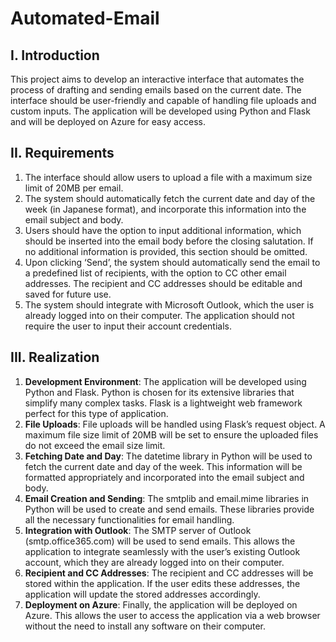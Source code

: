 # Automated-Email

## I. Introduction
This project aims to develop an interactive interface that automates the process of drafting and sending emails based on the current date. The interface should be user-friendly and capable of handling file uploads and custom inputs. The application will be developed using Python and Flask and will be deployed on Azure for easy access.

## II. Requirements
1. The interface should allow users to upload a file with a maximum size limit of 20MB per email.
2. The system should automatically fetch the current date and day of the week (in Japanese format), and incorporate this information into the email subject and body.
3. Users should have the option to input additional information, which should be inserted into the email body before the closing salutation. If no additional information is provided, this section should be omitted.
4. Upon clicking ‘Send’, the system should automatically send the email to a predefined list of recipients, with the option to CC other email addresses. The recipient and CC addresses should be editable and saved for future use.
5. The system should integrate with Microsoft Outlook, which the user is already logged into on their computer. The application should not require the user to input their account credentials.

## III. Realization
1. **Development Environment**: The application will be developed using Python and Flask. Python is chosen for its extensive libraries that simplify many complex tasks. Flask is a lightweight web framework perfect for this type of application.
2. **File Uploads**: File uploads will be handled using Flask’s request object. A maximum file size limit of 20MB will be set to ensure the uploaded files do not exceed the email size limit.
3. **Fetching Date and Day**: The datetime library in Python will be used to fetch the current date and day of the week. This information will be formatted appropriately and incorporated into the email subject and body.
4. **Email Creation and Sending**: The smtplib and email.mime libraries in Python will be used to create and send emails. These libraries provide all the necessary functionalities for email handling.
5. **Integration with Outlook**: The SMTP server of Outlook (smtp.office365.com) will be used to send emails. This allows the application to integrate seamlessly with the user’s existing Outlook account, which they are already logged into on their computer.
6. **Recipient and CC Addresses**: The recipient and CC addresses will be stored within the application. If the user edits these addresses, the application will update the stored addresses accordingly.
7. **Deployment on Azure**: Finally, the application will be deployed on Azure. This allows the user to access the application via a web browser without the need to install any software on their computer.
